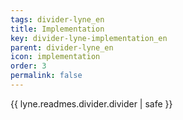 ```yaml
---
tags: divider-lyne_en
title: Implementation
key: divider-lyne-implementation_en
parent: divider-lyne_en
icon: implementation
order: 3
permalink: false  
---
```

{{ lyne.readmes.divider.divider | safe }}



